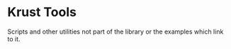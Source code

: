 Krust Tools
===========

Scripts and other utilities not part of the library or the examples which
link to it.